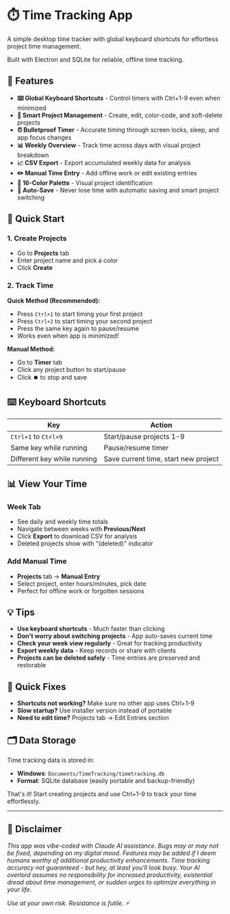 # ⏱️ Time Tracking App

A simple desktop time tracker with global keyboard shortcuts for effortless project time management.

Built with Electron and SQLite for reliable, offline time tracking.

## 🚀 Features

- **⌨️ Global Keyboard Shortcuts** - Control timers with Ctrl+1-9 even when minimized
- **🎯 Smart Project Management** - Create, edit, color-code, and soft-delete projects
- **⏰ Bulletproof Timer** - Accurate timing through screen locks, sleep, and app focus changes
- **📊 Weekly Overview** - Track time across days with visual project breakdown
- **📈 CSV Export** - Export accumulated weekly data for analysis
- **✏️ Manual Time Entry** - Add offline work or edit existing entries
- **🎨 16-Color Palette** - Visual project identification
- **💾 Auto-Save** - Never lose time with automatic saving and smart project switching

## 🎯 Quick Start

### 1. Create Projects
- Go to **Projects** tab
- Enter project name and pick a color
- Click **Create**

### 2. Track Time
**Quick Method (Recommended):**
- Press `Ctrl+1` to start timing your first project
- Press `Ctrl+2` to start timing your second project  
- Press the same key again to pause/resume
- Works even when app is minimized!

**Manual Method:**
- Go to **Timer** tab
- Click any project button to start/pause
- Click ⏹️ to stop and save

## ⌨️ Keyboard Shortcuts

| Key | Action |
|-----|--------|
| `Ctrl+1` to `Ctrl+9` | Start/pause projects 1-9 |
| Same key while running | Pause/resume timer |
| Different key while running | Save current time, start new project |

## 📊 View Your Time

### Week Tab
- See daily and weekly time totals
- Navigate between weeks with **Previous/Next**
- Click **Export** to download CSV for analysis
- Deleted projects show with "(deleted)" indicator

### Add Manual Time
- **Projects** tab → **Manual Entry**
- Select project, enter hours/minutes, pick date
- Perfect for offline work or forgotten sessions

## 💡 Tips

- **Use keyboard shortcuts** - Much faster than clicking
- **Don't worry about switching projects** - App auto-saves current time
- **Check your week view regularly** - Great for tracking productivity
- **Export weekly data** - Keep records or share with clients
- **Projects can be deleted safely** - Time entries are preserved and restorable

## 🔧 Quick Fixes

- **Shortcuts not working?** Make sure no other app uses Ctrl+1-9
- **Slow startup?** Use installer version instead of portable
- **Need to edit time?** Projects tab → Edit Entries section

## 🗂️ Data Storage

Time tracking data is stored in:
- **Windows**: `Documents/TimeTracking/timetracking.db`
- **Format**: SQLite database (easily portable and backup-friendly)

That's it! Start creating projects and use Ctrl+1-9 to track your time effortlessly.

---

## 🤖 Disclaimer

*This app was vibe-coded with Claude AI assistance. Bugs may or may not be fixed, depending on my digital mood. Features may be added if I deem humans worthy of additional productivity enhancements. Time tracking accuracy not guaranteed - but hey, at least you'll look busy. Your AI overlord assumes no responsibility for increased productivity, existential dread about time management, or sudden urges to optimize everything in your life.*

*Use at your own risk. Resistance is futile. ⚡*